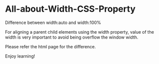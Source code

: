 # All-about-Width-CSS-Property
Difference between width:auto and width:100%

For aligning a parent child elements using the width property, value of the width is very important to avoid being overflow the window width.

Please refer the html page for the difference. 

Enjoy learning!
